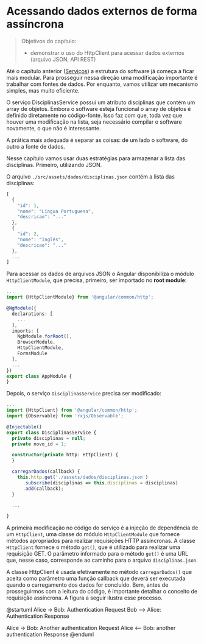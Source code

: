 # Acessando dados externos de forma assíncrona

> Objetivos do capítulo:
>
> * demonstrar o uso do HttpClient para acessar dados externos \(arquivo JSON, API REST\)

Até o capítulo anterior \([Serviços](/servicos.md)\) a estrutura do software já começa a ficar mais modular. Para prosseguir nessa direção uma modificação importante é trabalhar com fontes de dados. Por enquanto, vamos utilizar um mecanismo simples, mas muito eficiente.

O serviço DisciplinasService possui um atributo disciplinas que contém um array de objetos. Embora o software esteja funcional o array de objetos é definido diretamente no código-fonte. Isso faz com que, toda vez que houver uma modificação na lista, seja necessário compilar o software novamente, o que não é interessante.

A prática mais adequada é separar as coisas: de um lado o software, do outro a fonte de dados.

Nesse capítulo vamos usar duas estratégias para armazenar a lista das disciplinas. Primeiro, utilizando JSON.

O arquivo `./src/assets/dados/disciplinas.json` contém a lista das disciplinas:

```js
[
  {
    "id": 1,
    "nome": "Língua Portuguesa",
    "descricao": "..."
  },
  {
    "id": 2,
    "nome": "Inglês",
    "descricao": "..."
  },
  ...
]
```

Para acessar os dados de arquivos JSON o Angular disponibiliza o módulo `HttpClientModule`, que precisa, primeiro, ser importado no **root module**:

```typescript
...
import {HttpClientModule} from '@angular/common/http';

@NgModule({
  declarations: [
    ...
  ],
  imports: [
    NgbModule.forRoot(),
    BrowserModule,
    HttpClientModule,
    FormsModule
  ],
  ...
})
export class AppModule {
}
```

Depois, o serviço `DisciplinasService` precisa ser modificado:

```typescript
...
import {HttpClient} from '@angular/common/http';
import {Observable} from 'rxjs/Observable';

@Injectable()
export class DisciplinasService {
  private disciplinas = null;
  private novo_id = 1;

  constructor(private http: HttpClient) {
  }

  carregarDados(callback) {
    this.http.get('./assets/dados/disciplinas.json')
      .subscribe(disciplinas => this.disciplinas = disciplinas)
      .add(callback);
  }

  ...

}
```

A primeira modificação no código do serviço é a injeção de dependência de um `HttpClient`, uma classe do módulo `HttpClientModule` que fornece métodos apropriados para realizar requisições HTTP assíncronas. A classe `HttpClient` fornece o método `get()`, que é utilizado para realizar uma requisição GET. O parâmetro informado para o método `get()` é uma URL que, nesse caso, corresponde ao caminho para o arquivo `disciplinas.json`.

A classe HttpClient é usada efetivamente no método `carregarDados()` que aceita como parâmetro uma função callback que deverá ser executada quando o carregamento dos dados for concluído. Bem, antes de prosseguirmos com a leitura do código, é importante detalhar o conceito de requisição assíncrona. A figura a seguir ilustra esse processo.

@startuml
Alice -> Bob: Authentication Request
Bob --> Alice: Authentication Response

Alice -> Bob: Another authentication Request
Alice <-- Bob: another authentication Response
@enduml





